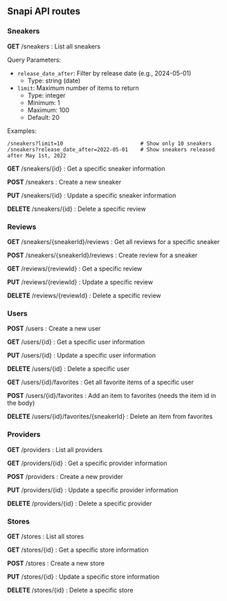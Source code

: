 

## Snapi API routes

### Sneakers

**GET**	/sneakers : List all sneakers

Query Parameters:
- `release_date_after`: Filter by release date (e.g., 2024-05-01)
    - Type: string (date)
- `limit`: Maximum number of items to return
    - Type: integer
    - Minimum: 1
    - Maximum: 100
    - Default: 20

Examples:
```
/sneakers?limit=10                         # Show only 10 sneakers
/sneakers?release_date_after=2022-05-01    # Show sneakers released after May 1st, 2022
```

**GET**	/sneakers/{id} : Get a specific sneaker information

**POST** /sneakers : Create a new sneaker

**PUT**	/sneakers/{id} :  Update a specific sneaker information

**DELETE** /sneakers/{id} : Delete a specific review


### Reviews

**GET** /sneakers/{sneakerId}/reviews : Get all reviews for a specific sneaker

**POST** /sneakers/{sneakerId}/reviews : Create review for a sneaker

**GET**	/reviews/{reviewId} : Get a specific review

**PUT**	/reviews/{reviewId} : Update a specific review

**DELETE** /reviews/{reviewId} : Delete a specific review


### Users

**POST** /users : Create a new user

**GET** /users/{id} : Get a specific user information

**PUT** /users/{id} : Update a specific user information

**DELETE** /users/{id} : Delete a specific user

**GET**	/users/{id}/favorites : Get all favorite items of a specific user

**POST** /users/{id}/favorites : Add an item to favorites (needs the item id in the body)

**DELETE** /users/{id}/favorites/{sneakerId} : Delete an item from favorites


### Providers

**GET**	/providers : List all providers

**GET**	/providers/{id} : Get a specific provider information

**POST** /providers : Create a new provider

**PUT**	/providers/{id} : Update a specific provider information

**DELETE**	/providers/{id} : Delete a specific provider


### Stores

**GET**	/stores : List all stores

**GET**	/stores/{id} : Get a specific store information

**POST** /stores : Create a new store

**PUT**	/stores/{id} :  Update a specific store information

**DELETE**	/stores/{id} :  Delete a specific store

